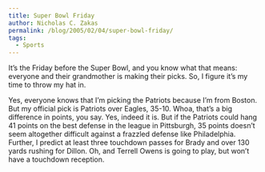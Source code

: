 ```yaml
---
title: Super Bowl Friday
author: Nicholas C. Zakas
permalink: /blog/2005/02/04/super-bowl-friday/
tags:
  - Sports
---
```

It&#8217;s the Friday before the Super Bowl, and you know what that means: everyone and their grandmother is making their picks. So, I figure it&#8217;s my time to throw my hat in.

Yes, everyone knows that I&#8217;m picking the Patriots because I&#8217;m from Boston. But my official pick is Patriots over Eagles, 35-10. Whoa, that&#8217;s a big difference in points, you say. Yes, indeed it is. But if the Patriots could hang 41 points on the best defense in the league in Pittsburgh, 35 points doesn&#8217;t seem altogether difficult against a frazzled defense like Philadelphia. Further, I predict at least three touchdown passes for Brady and over 130 yards rushing for Dillon. Oh, and Terrell Owens is going to play, but won&#8217;t have a touchdown reception.
